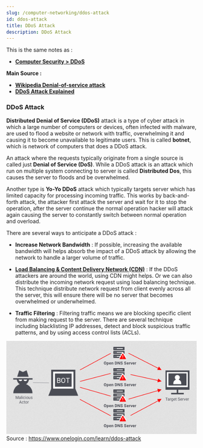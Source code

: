 ```yaml
---
slug: /computer-networking/ddos-attack
id: ddos-attack
title: DDoS Attack
description: DDoS Attack
---
```


This is the same notes as :

- **[Computer Security > DDoS](/computer-security/ddos-attack)**

**Main Source :**

- **[Wikipedia Denial-of-service attack](https://en.wikipedia.org/wiki/Denial-of-service_attack)**
- **[DDoS Attack Explained](https://youtu.be/ilhGh9CEIwM?si=tVeGgpOmlVOtxNSx)**

### DDoS Attack

**Distributed Denial of Service (DDoS)** attack is a type of cyber attack in which a large number of computers or devices, often infected with malware, are used to flood a website or network with traffic, overwhelming it and causing it to become unavailable to legitimate users. This is called **botnet**, which is network of computers that does a DDoS attack.

An attack where the requests typically originate from a single source is called just **Denial of Service (DoS)**. While a DDoS attack is an attack which run on multiple system connecting to server is called **Distributed Dos**, this causes the server to floods and be overwhelmed.

Another type is **Yo-Yo DDoS** attack which typically targets server which has limited capacity for processing incoming traffic. This works by back-and-forth attack, the attacker first attack the server and wait for it to stop the operation, after the server continue the normal operation hacker will attack again causing the server to constantly switch between normal operation and overload.

There are several ways to anticipate a DDoS attack :

- **Increase Network Bandwidth** : If possible, increasing the available bandwidth will helps absorb the impact of a DDoS attack by allowing the network to handle a larger volume of traffic.

- **[Load Balancing & Content Delivery Network (CDN)](/computer-networking/server#server-optimization)** : If the DDoS attackers are around the world, using CDN might helps. Or we can also distribute the incoming network request using load balancing technique. This technique distribute network request from client evenly across all the server, this will ensure there will be no server that becomes overwhelmed or underwhelmed.

- **Traffic Filtering** : Filtering traffic means we are blocking specific client from making request to the server. There are several technique including blacklisting IP addresses, detect and block suspicious traffic patterns, and by using access control lists (ACLs).

![A malicious actor that uses bot to connect to server simultaneously](./ddos.png)  
Source : https://www.onelogin.com/learn/ddos-attack
